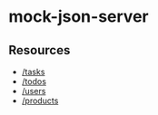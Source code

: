 # mock-json-server
## Resources
* [/tasks](https://mock-json-server-db.herokuapp.com/tasks)
* [/todos](https://mock-json-server-db.herokuapp.com/todos)
* [/users](https://mock-json-server-db.herokuapp.com/users)
* [/products](https://mock-json-server-db.herokuapp.com/products)
